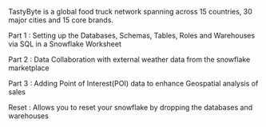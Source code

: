 TastyByte is a global food truck network spanning across 15 countries, 30 major cities and 15 core brands. 

Part 1 : Setting up the Databases, Schemas, Tables, Roles and Warehouses via SQL in a Snowflake Worksheet

Part 2 : Data Collaboration with external weather data from the snowflake marketplace

Part 3 : Adding Point of Interest(POI) data to enhance Geospatial analysis of sales

Reset : Allows you to reset your snowflake by dropping the databases and warehouses
